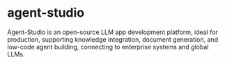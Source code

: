 # agent-studio
Agent-Studio is an open-source LLM app development platform, ideal for production, supporting knowledge integration, document generation, and low-code agent building, connecting to enterprise systems and global LLMs.
